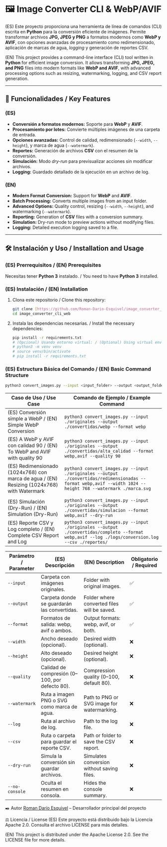 # 🖼️ Image Converter CLI & WebP/AVIF

(ES) Este proyecto proporciona una herramienta de línea de comandos (CLI) escrita en **Python** para la conversión eficiente de imágenes. Permite transformar archivos **JPG, JPEG y PNG** a formatos modernos como **WebP y AVIF**, con opciones avanzadas de procesamiento como redimensionado, aplicación de marcas de agua, *logging* y generación de reportes CSV.

(EN) This project provides a command-line interface (CLI) tool written in **Python** for efficient image conversion. It allows transforming **JPG, JPEG, and PNG** files into modern formats like **WebP and AVIF**, with advanced processing options such as resizing, watermarking, logging, and CSV report generation.

---

## 🚀 Funcionalidades / Key Features

### (ES)
* **Conversión a formatos modernos:** Soporte para **WebP** y **AVIF**.
* **Procesamiento por lotes:** Convierte múltiples imágenes de una carpeta de entrada.
* **Opciones avanzadas:** Control de calidad, redimensionado (`--width`, `--height`), y marca de agua (`--watermark`).
* **Reportes:** Generación de archivos **CSV** con el resumen de la conversión.
* **Simulación:** Modo *dry-run* para previsualizar acciones sin modificar archivos.
* **Logging:** Guardado detallado de la ejecución en un archivo de log.

### (EN)
* **Modern Format Conversion:** Support for **WebP** and **AVIF**.
* **Batch Processing:** Converts multiple images from an input folder.
* **Advanced Options:** Quality control, resizing (`--width`, `--height`), and watermarking (`--watermark`).
* **Reporting:** Generation of **CSV** files with a conversion summary.
* **Simulation:** Dry-run mode to preview actions without modifying files.
* **Logging:** Detailed execution logging saved to a file.

---

## 🛠️ Instalación y Uso / Installation and Usage

### (ES) Prerrequisitos / (EN) Prerequisites

Necesitas tener **Python 3** instalado. / You need to have **Python 3** installed.

### (ES) Instalación / (EN) Installation

1.  Clona este repositorio / Clone this repository:
    ```bash
    git clone [https://github.com/Roman-Dario-Esquivel/image_converter_cli_web.git](https://github.com/Roman-Dario-Esquivel/image_converter_cli_web.git)
    cd image_converter_cli_web
    ```
2.  Instala las dependencias necesarias. / Install the necessary dependencies:
    ```bash
    pip install -r requirements.txt
    # (Opcional) Usando entorno virtual: / (Optional) Using virtual environment:
    # python3 -m venv venv
    # source venv/bin/activate
    # pip install -r requirements.txt
    ```

### (ES) Estructura Básica del Comando / (EN) Basic Command Structure

```bash
python3 convert_images.py --input <input_folder> --output <output_folder> --format <webp|avif|webp,avif> [options]
```
| Caso de Uso / Use Case                                                                        | Comando de Ejemplo / Example Command                                                                                   |
|-----------------------------------------------------------------------------------------------|------------------------------------------------------------------------------------------------------------------------|
| (ES) Conversión simple a WebP / (EN) Simple WebP Conversion                                   | `python3 convert_images.py --input ./originales --output ./convertidas/webp --format webp`                             |
| (ES) A WebP y AVIF con calidad 90 / (EN) To WebP and AVIF with quality 90                     | `python3 convert_images.py --input ./originales --output ./convertidas/alta_calidad --format webp,avif --quality 90`   |
| (ES) Redimensionado (1024x768) con marca de agua / (EN) Resizing (1024x768) with Watermark    | `python3 convert_images.py --input ./originales --output ./convertidas/redimensionadas --format webp,avif --width 1024 --height 768 --watermark ./marca.svg` |
|                                                                                               |
| (ES) Simulación (Dry-Run) / (EN) Simulation (Dry-Run)                | `python3 convert_images.py --input ./originales --output ./convertidas/simulacion --format webp,avif --dry-run`        |
| (ES) Reporte CSV y Log completo / (EN) Complete CSV Report and Log  | `python3 convert_images.py --input ./originales --output ./convertidas/completo --format webp,avif --log ./logs/conversion.log --csv ./reportes/` |


| Parámetro / Parameter | (ES) Descripción                                      | (EN) Description                                      | Obligatorio / Required |
|-----------------------|------------------------------------------------------|-------------------------------------------------------|------------------------|
| `--input`             | Carpeta con imágenes originales.                     | Folder with original images.                          | ✅                     |
| `--output`            | Carpeta donde se guardarán las convertidas.          | Folder where converted files will be saved.           | ✅                     |
| `--format`            | Formatos de salida: webp, avif o ambos.              | Output formats: webp, avif, or both.                  | ✅                     |
| `--width`             | Ancho deseado (opcional).                            | Desired width (optional).                             | ❌                     |
| `--height`            | Alto deseado (opcional).                             | Desired height (optional).                            | ❌                     |
| `--quality`           | Calidad de compresión (0–100, por defecto 80).       | Compression quality (0–100, default 80).              | ❌                     |
| `--watermark`         | Ruta a imagen PNG o SVG como marca de agua.          | Path to PNG or SVG image for watermarking.            | ❌                     |
| `--log`               | Ruta al archivo de log.                              | Path to the log file.                                 | ❌                     |
| `--csv`               | Ruta o carpeta para guardar el reporte CSV.          | Path or folder to save the CSV report.                | ❌                     |
| `--dry-run`           | Simula la conversión sin guardar archivos.           | Simulates conversion without saving files.            | ❌                     |
| `--no-console`        | Oculta el resumen en consola.                        | Hides the console summary.                            | ❌                     |


✒️ Autor
[Roman Darío Esquivel](https://github.com/Roman-Dario-Esquivel)  – Desarrollador principal del proyecto

⚖️ Licencia / License
(ES) Este proyecto está distribuido bajo la Licencia Apache 2.0. Consulta el archivo LICENSE para más detalles.

(EN) This project is distributed under the Apache License 2.0. See the LICENSE file for more details.
